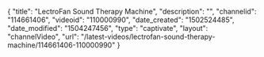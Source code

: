 {
    "title": "LectroFan Sound Therapy Machine",
    "description": "",
    "channelid": "114661406",
    "videoid": "110000990",
    "date_created": "1502524485",
    "date_modified": "1504247456",
    "type": "captivate",
    "layout": "channelVideo",
    "url": "\/latest-videos\/lectrofan-sound-therapy-machine\/114661406-110000990"
}